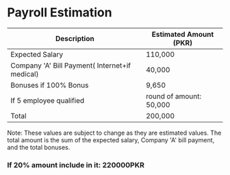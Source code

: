 # Payroll Estimation


| Description           |Estimated Amount (PKR)  |
|-----------------------|--------------|
| Expected Salary       | 110,000      |
| Company 'A' Bill Payment( Internet+if medical) | 40,000       |
| Bonuses if 100% Bonus | 9,650        |
| If 5 employee qualified| round of amount: 50,000
| Total                 | 200,000      |

Note: These values are subject to change as they are estimated values. The total amount is the sum of the expected salary, Company 'A' bill payment, and the total bonuses. 

### If 20% amount include in it: 220000PKR
